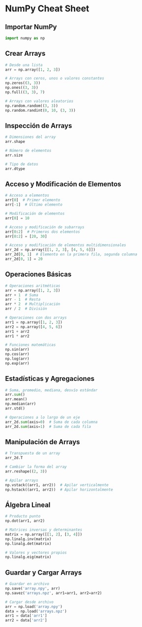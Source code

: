 
# NumPy Cheat Sheet

## Importar NumPy
```python
import numpy as np
```

## Crear Arrays
```python
# Desde una lista
arr = np.array([1, 2, 3])

# Arrays con ceros, unos o valores constantes
np.zeros((3, 3))
np.ones((3, 3))
np.full((3, 3), 7)

# Arrays con valores aleatorios
np.random.random((3, 3))
np.random.randint(0, 10, (3, 3))
```

## Inspección de Arrays
```python
# Dimensiones del array
arr.shape

# Número de elementos
arr.size

# Tipo de datos
arr.dtype
```

## Acceso y Modificación de Elementos
```python
# Acceso a elementos
arr[0]  # Primer elemento
arr[-1]  # Último elemento

# Modificación de elementos
arr[0] = 10

# Acceso y modificación de subarrays
arr[0:2]  # Primeros dos elementos
arr[0:2] = [20, 30]

# Acceso y modificación de elementos multidimensionales
arr_2d = np.array([[1, 2, 3], [4, 5, 6]])
arr_2d[0, 1]  # Elemento en la primera fila, segunda columna
arr_2d[0, 1] = 20
```

## Operaciones Básicas
```python
# Operaciones aritméticas
arr = np.array([1, 2, 3])
arr + 1  # Suma
arr - 1  # Resta
arr * 2  # Multiplicación
arr / 2  # División

# Operaciones con dos arrays
arr1 = np.array([1, 2, 3])
arr2 = np.array([4, 5, 6])
arr1 + arr2
arr1 * arr2

# Funciones matemáticas
np.sin(arr)
np.cos(arr)
np.log(arr)
np.exp(arr)
```

## Estadísticas y Agregaciones
```python
# Suma, promedio, mediana, desvío estándar
arr.sum()
arr.mean()
np.median(arr)
arr.std()

# Operaciones a lo largo de un eje
arr_2d.sum(axis=0)  # Suma de cada columna
arr_2d.sum(axis=1)  # Suma de cada fila
```

## Manipulación de Arrays
```python
# Transpuesta de un array
arr_2d.T

# Cambiar la forma del array
arr.reshape((2, 3))

# Apilar arrays
np.vstack((arr1, arr2))  # Apilar verticalmente
np.hstack((arr1, arr2))  # Apilar horizontalmente
```

## Álgebra Lineal
```python
# Producto punto
np.dot(arr1, arr2)

# Matrices inversas y determinantes
matrix = np.array([[1, 2], [3, 4]])
np.linalg.inv(matrix)
np.linalg.det(matrix)

# Valores y vectores propios
np.linalg.eig(matrix)
```

## Guardar y Cargar Arrays
```python
# Guardar en archivo
np.save('array.npy', arr)
np.savez('arrays.npz', arr1=arr1, arr2=arr2)

# Cargar desde archivo
arr = np.load('array.npy')
data = np.load('arrays.npz')
arr1 = data['arr1']
arr2 = data['arr2']
```
